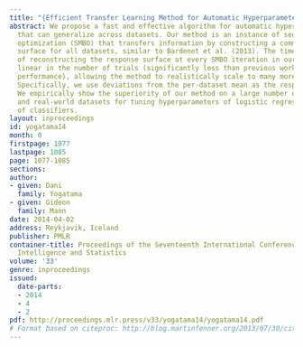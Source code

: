 ```yaml
---
title: "{Efficient Transfer Learning Method for Automatic Hyperparameter Tuning}"
abstract: We propose a fast and effective algorithm for automatic hyperparameter tuning
  that can generalize across datasets. Our method is an instance of sequential model-based
  optimization (SMBO) that transfers information by constructing a common response
  surface for all datasets, similar to Bardenet et al. (2013). The time complexity
  of reconstructing the response surface at every SMBO iteration in our method is
  linear in the number of trials (significantly less than previous work with comparable
  performance), allowing the method to realistically scale to many more datasets.
  Specifically, we use deviations from the per-dataset mean as the response values.
  We empirically show the superiority of our method on a large number of synthetic
  and real-world datasets for tuning hyperparameters of logistic regression and ensembles
  of classifiers.
layout: inproceedings
id: yogatama14
month: 0
firstpage: 1077
lastpage: 1085
page: 1077-1085
sections: 
author:
- given: Dani
  family: Yogatama
- given: Gideon
  family: Mann
date: 2014-04-02
address: Reykjavik, Iceland
publisher: PMLR
container-title: Proceedings of the Seventeenth International Conference on Artificial
  Intelligence and Statistics
volume: '33'
genre: inproceedings
issued:
  date-parts:
  - 2014
  - 4
  - 2
pdf: http://proceedings.mlr.press/v33/yogatama14/yogatama14.pdf
# Format based on citeproc: http://blog.martinfenner.org/2013/07/30/citeproc-yaml-for-bibliographies/
---
```

